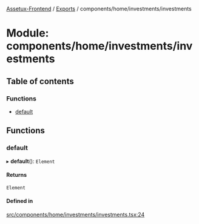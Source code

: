 [Assetux-Frontend](../README.md) / [Exports](../modules.md) / components/home/investments/investments

# Module: components/home/investments/investments

## Table of contents

### Functions

- [default](components_home_investments_investments.md#default)

## Functions

### default

▸ **default**(): `Element`

#### Returns

`Element`

#### Defined in

[src/components/home/investments/investments.tsx:24](https://github.com/ASSETUX/frontend/blob/9a68660/src/components/home/investments/investments.tsx#L24)
